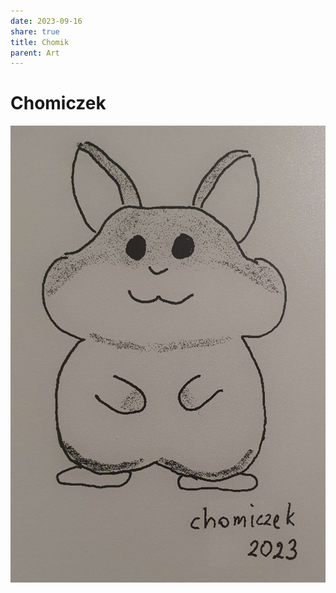 ```yaml
---
date: 2023-09-16
share: true
title: Chomik
parent: Art
---
```



# Chomiczek

![hamster.jpg](../WebPage/art/art-assets/hamster.jpg)